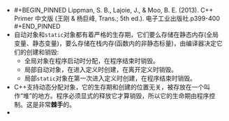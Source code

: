 - #+BEGIN_PINNED
  Lippman, S. B., Lajoie, J., & Moo, B. E. (2013). C++ Primer 中文版 (王刚 & 杨巨峰, Trans.; 5th ed.). 电子工业出版社.p399-400
  #+END_PINNED
- 自动对象和`static`对象都有着严格的生存期，它们要么存储在静态内存(全局变量、静态变量)，要么存储在栈内存(函数内的非静态标量)，由编译器决定它们的创建和销毁:
	- 全局对象在程序启动时分配，在程序结束时销毁。
	- 局部自动对象，在进入定义时创建，在离开定义时销毁。
	- 局部`static`对象在第一次进入定义时创建，在程序结束时销毁。
- C++支持动态分配对象，它的生存期和创建的位置无关，被存放在一个叫作“堆”的地方。程序必须显式的释放它才算销毁，所以它的生命期由程序控制。这是非常**棘手**的。
-